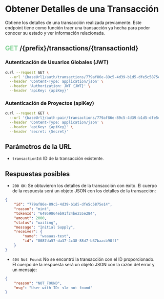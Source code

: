 # Obtener Detalles de una Transacción

Obtiene los detalles de una transacción realizada previamente. Este endpoint tiene como función traer una transacción ya hecha para poder conocer su estado y ver información relacionada.

## <span style='color: #81d294;'>GET</span> /{prefix}/transactions/{transactionId}

### Autenticación de Usuarios Globales (JWT)

```bash
curl --request GET \
  --url '{baseUrl}/auth/transactions/779af86e-89c5-4d39-b1d5-dfe5c5875e14' \
  --header 'Content-Type: application/json' \
  --header 'Authorization: JWT {JWT}' \
  --header 'apiKey: {apiKey}'
```

### Autenticación de Proyectos (apiKey)

```bash
curl --request GET \
  --url '{baseUrl}/auth-pair/transactions/779af86e-89c5-4d39-b1d5-dfe5c5875e14' \
  --header 'Content-Type: application/json' \
  --header 'apiKey: {apiKey}' \
  --header 'secret: {Secret}'
```

## Parámetros de la URL

- `transactionId`: ID de la transacción existente.

## Respuestas posibles

- `200 OK`: Se obtuvieron los detalles de la transacción con éxito. El cuerpo de la respuesta será un objeto JSON con los detalles de la transacción:

```json
{
    "id": "779af86e-89c5-4d39-b1d5-dfe5c5875e14",
    "reason": "mint",
    "tokenId": "64959864eb91f24be255e284",
    "amount": 2000,
    "status": "waiting",
    "message": "Initial Supply",
    "receiver": {
        "name": "waaaas-test",
        "id": "8087da57-da37-4c38-88d7-b37baacb90ff"
    }
}
```

- `404 Not Found`: No se encontró la transacción con el ID proporcionado. El cuerpo de la respuesta será un objeto JSON con la razón del error y un mensaje:

```json
{
    "reason": "NOT_FOUND",
    "msg": "User with ID: <1> not found"
}
```
